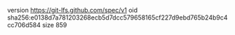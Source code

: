 version https://git-lfs.github.com/spec/v1
oid sha256:e0138d7a781203268ecb5d7dcc579658165cf227d9ebd765b24b9c4cc706d584
size 859
